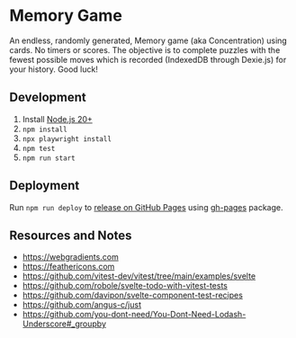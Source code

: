 # Memory Game

An endless, randomly generated, Memory game (aka Concentration) using cards. No timers or scores. The objective is to complete puzzles with the fewest possible moves which is recorded (IndexedDB through Dexie.js) for your history. Good luck!

## Development

1. Install [Node.js 20+](https://nodejs.org/)
2. `npm install`
3. `npx playwright install`
4. `npm test`
5. `npm run start`

## Deployment

Run `npm run deploy` to [release on GitHub Pages](https://vitejs.dev/guide/static-deploy.html#github-pages) using [gh-pages](https://github.com/tschaub/gh-pages) package.

## Resources and Notes

* https://webgradients.com
* https://feathericons.com
* https://github.com/vitest-dev/vitest/tree/main/examples/svelte
* https://github.com/robole/svelte-todo-with-vitest-tests
* https://github.com/davipon/svelte-component-test-recipes
* https://github.com/angus-c/just
* https://github.com/you-dont-need/You-Dont-Need-Lodash-Underscore#_groupby
